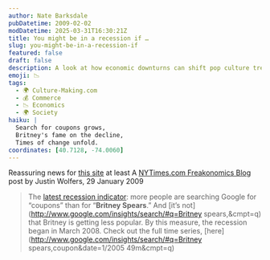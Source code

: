 ```yaml
---
author: Nate Barksdale
pubDatetime: 2009-02-02
modDatetime: 2025-03-31T16:30:21Z
title: You might be in a recession if …
slug: you-might-be-in-a-recession-if
featured: false
draft: false
description: A look at how economic downturns can shift pop culture trends, as people prioritize savings over celebrity interests.
emoji: 📉
tags:
  - 🌍 Culture-Making.com
  - 💰 Commerce
  - 📉 Economics
  - 🌍 Society
haiku: |
  Search for coupons grows,  
  Britney's fame on the decline,  
  Times of change unfold.
coordinates: [40.7128, -74.0060]
---
```


Reassuring news for [this site](http://web.archive.org/web/20111012074853/http://www.fabu.com/brand/britneyspears) at least
A [NYTimes.com Freakonomics Blog](http://freakonomics.blogs.nytimes.com/2009/01/29/sign-o-the-times/) post by Justin Wolfers, 29 January 2009

> The [latest recession indicator](https://www.google.com/search?q=%22latest%20recession%20indicator%22%20bocowgill.com): more people are searching Google for “coupons” than for “**Britney Spears**.” And [it’s not](http://www.google.com/insights/search/#q=Britney spears,&cmpt=q) that Britney is getting less popular. By this measure, the recession began in March 2008. Check out the full time series, [here](http://www.google.com/insights/search/#q=Britney spears,coupon&date=1/2005 49m&cmpt=q)
